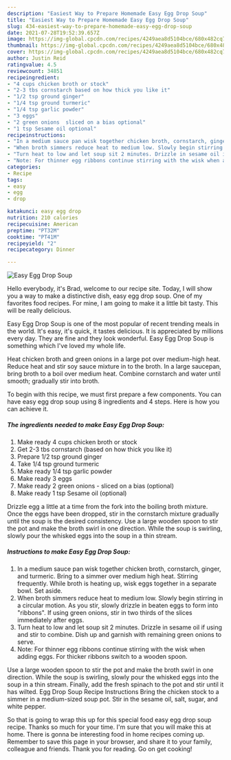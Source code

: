 ```yaml
---
description: "Easiest Way to Prepare Homemade Easy Egg Drop Soup"
title: "Easiest Way to Prepare Homemade Easy Egg Drop Soup"
slug: 434-easiest-way-to-prepare-homemade-easy-egg-drop-soup
date: 2021-07-28T19:52:39.657Z
image: https://img-global.cpcdn.com/recipes/4249aea8d5104bce/680x482cq70/easy-egg-drop-soup-recipe-main-photo.jpg
thumbnail: https://img-global.cpcdn.com/recipes/4249aea8d5104bce/680x482cq70/easy-egg-drop-soup-recipe-main-photo.jpg
cover: https://img-global.cpcdn.com/recipes/4249aea8d5104bce/680x482cq70/easy-egg-drop-soup-recipe-main-photo.jpg
author: Justin Reid
ratingvalue: 4.5
reviewcount: 34851
recipeingredient:
- "4 cups chicken broth or stock"
- "2-3 tbs cornstarch based on how thick you like it"
- "1/2 tsp ground ginger"
- "1/4 tsp ground turmeric"
- "1/4 tsp garlic powder"
- "3 eggs"
- "2 green onions  sliced on a bias optional"
- "1 tsp Sesame oil optional"
recipeinstructions:
- "In a medium sauce pan wisk together chicken broth, cornstarch, ginger, and turmeric. Bring to a simmer over medium high heat. Stirring frequently. While broth is heating up, wisk eggs together in a separate bowl. Set aside."
- "When broth simmers reduce heat to medium low. Slowly begin stirring in a circular motion. As you stir, slowly drizzle in beaten eggs to form into &#34;ribbons&#34;. If using green onions, stir in two thirds of the slices immediately after eggs."
- "Turn heat to low and let soup sit 2 minutes. Drizzle in sesame oil if using and stir to combine. Dish up and garnish with remaining green onions to serve."
- "Note: For thinner egg ribbons continue stirring with the wisk when adding eggs. For thicker ribbons switch to a wooden spoon."
categories:
- Recipe
tags:
- easy
- egg
- drop

katakunci: easy egg drop 
nutrition: 210 calories
recipecuisine: American
preptime: "PT32M"
cooktime: "PT41M"
recipeyield: "2"
recipecategory: Dinner

---
```



![Easy Egg Drop Soup](https://img-global.cpcdn.com/recipes/4249aea8d5104bce/680x482cq70/easy-egg-drop-soup-recipe-main-photo.jpg)

Hello everybody, it's Brad, welcome to our recipe site. Today, I will show you a way to make a distinctive dish, easy egg drop soup. One of my favorites food recipes. For mine, I am going to make it a little bit tasty. This will be really delicious.

Easy Egg Drop Soup is one of the most popular of recent trending meals in the world. It's easy, it's quick, it tastes delicious. It is appreciated by millions every day. They are fine and they look wonderful. Easy Egg Drop Soup is something which I've loved my whole life.

Heat chicken broth and green onions in a large pot over medium-high heat. Reduce heat and stir soy sauce mixture in to the broth. In a large saucepan, bring broth to a boil over medium heat. Combine cornstarch and water until smooth; gradually stir into broth.


To begin with this recipe, we must first prepare a few components. You can have easy egg drop soup using 8 ingredients and 4 steps. Here is how you can achieve it.

<!--inarticleads1-->

##### The ingredients needed to make Easy Egg Drop Soup:

1. Make ready 4 cups chicken broth or stock
1. Get 2-3 tbs cornstarch (based on how thick you like it)
1. Prepare 1/2 tsp ground ginger
1. Take 1/4 tsp ground turmeric
1. Make ready 1/4 tsp garlic powder
1. Make ready 3 eggs
1. Make ready 2 green onions - sliced on a bias (optional)
1. Make ready 1 tsp Sesame oil (optional)


Drizzle egg a little at a time from the fork into the boiling broth mixture. Once the eggs have been dropped, stir in the cornstarch mixture gradually until the soup is the desired consistency. Use a large wooden spoon to stir the pot and make the broth swirl in one direction. While the soup is swirling, slowly pour the whisked eggs into the soup in a thin stream. 

<!--inarticleads2-->

##### Instructions to make Easy Egg Drop Soup:

1. In a medium sauce pan wisk together chicken broth, cornstarch, ginger, and turmeric. Bring to a simmer over medium high heat. Stirring frequently. While broth is heating up, wisk eggs together in a separate bowl. Set aside.
1. When broth simmers reduce heat to medium low. Slowly begin stirring in a circular motion. As you stir, slowly drizzle in beaten eggs to form into &#34;ribbons&#34;. If using green onions, stir in two thirds of the slices immediately after eggs.
1. Turn heat to low and let soup sit 2 minutes. Drizzle in sesame oil if using and stir to combine. Dish up and garnish with remaining green onions to serve.
1. Note: For thinner egg ribbons continue stirring with the wisk when adding eggs. For thicker ribbons switch to a wooden spoon.


Use a large wooden spoon to stir the pot and make the broth swirl in one direction. While the soup is swirling, slowly pour the whisked eggs into the soup in a thin stream. Finally, add the fresh spinach to the pot and stir until it has wilted. Egg Drop Soup Recipe Instructions Bring the chicken stock to a simmer in a medium-sized soup pot. Stir in the sesame oil, salt, sugar, and white pepper. 

So that is going to wrap this up for this special food easy egg drop soup recipe. Thanks so much for your time. I'm sure that you will make this at home. There is gonna be interesting food in home recipes coming up. Remember to save this page in your browser, and share it to your family, colleague and friends. Thank you for reading. Go on get cooking!
